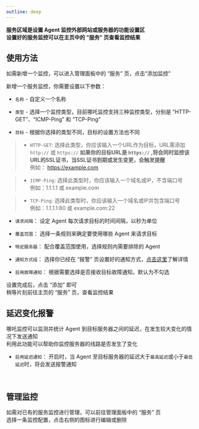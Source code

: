 ```yaml
---
outline: deep
---
```


**服务区域是设置 Agent 监控外部网站或服务器的功能设置区**  
**设置好的服务监控可以在主页中的 “服务” 页查看监控结果**
<br/>

## 使用方法

如需新增一个监控，可以进入管理面板中的 “服务” 页，点击“添加监控”  

新增一个服务监控，你需要设置以下参数：  
+ `名称` - 自定义一个名称  

+ `类型` - 选择一个监控类型，目前哪吒监控支持三种监控类型，分别是 “HTTP-GET”、“ICMP-Ping” 和 “TCP-Ping”

+ `目标` - 根据你选择的类型不同，目标的设置方法也不同
> + `HTTP-GET`: 选择此类型，你应该输入一个URL作为目标，URL需添加 `http://` 或 `https://` **如果你的目标URL是 `https://` ,将会同时监控该URL的SSL证书，当SSL证书到期或发生变更，会触发提醒**  
例如： https://example.com  

> + `ICMP-Ping`: 选择此类型时，你应该输入一个域名或IP，不含端口号  
例如：1.1.1.1 或 example.com 

> + `TCP-Ping`: 选择此类型时，你应该输入一个域名或IP并包含端口号  
例如：1.1.1.1:80 或 example.com:22  

+ `请求间隔`： 设定 Agent 每次请求目标的时间间隔，以秒为单位  

+ `覆盖范围`： 选择一条规则来确定要使用哪些 Agent 来请求目标  

+ `特定服务器`： 配合覆盖范围使用，选择规则内需要排除的 Agent  

+ `通知方式组`： 选择你已经在 “报警” 页设置好的通知方式，[点击这里](/guide/notifications.html#灵活的通知方式)了解详情

+ `启用故障通知`： 根据需要选择是否接收目标故障通知，默认为不勾选  

设置完成后，点击 “添加” 即可  
稍等片刻前往主页的 “服务” 页，查看监控结果
<br/>

## 延迟变化报警
哪吒监控可以监测并统计 Agent 到目标服务器之间的延迟，在发生较大变化的情况下发送通知    
利用此功能可以帮助你监控服务器的线路是否发生了变化  

+ `启用延迟通知`： 开启时，当 Agent 至目标服务器的延迟大于`最高延迟`或小于`最低延迟`时，将会发送报警通知  
<br/>

## 管理监控
如需对已有的服务监控进行管理，可以前往管理面板中的 “服务” 页  
选择一条监控配置，点击右侧的图标进行编辑或删除